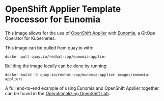 # OpenShift Applier Template Processor for Eunomia

This image allows for the use of [OpenShift Applier](https://github.com/redhat-cop/openshift-applier.git) with [Eunomia](https://github.com/KohlsTechnology/eunomia.git), a GitOps Operator for Kubernetes.

This image can be pulled from quay.io with:

    docker pull quay.io/redhat-cop/eunomia-applier

Building the image locally can be done by running:

    docker build -t quay.io/redhat-cop/eunomia-applier images/eunomia-applier/

A full end-to-end example of using Eunomia and OpenShift Applier together can be found in the [Operationalizing OpenShift Lab](https://github.com/redhat-cop/operationalizing-openshift-lab).
